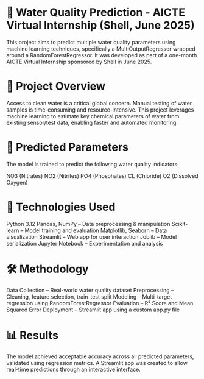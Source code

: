 # 🌊 Water Quality Prediction - AICTE Virtual Internship (Shell, June 2025)
This project aims to predict multiple water quality parameters using machine learning techniques, specifically a MultiOutputRegressor wrapped around a RandomForestRegressor. It was developed as part of a one-month AICTE Virtual Internship sponsored by Shell in June 2025.

# 🚀 Project Overview
Access to clean water is a critical global concern. Manual testing of water samples is time-consuming and resource-intensive. This project leverages machine learning to estimate key chemical parameters of water from existing sensor/test data, enabling faster and automated monitoring.

# 🔬 Predicted Parameters
The model is trained to predict the following water quality indicators:

NO3 (Nitrates)
NO2 (Nitrites)
PO4 (Phosphates)
CL (Chloride)
O2 (Dissolved Oxygen)

# 🧠 Technologies Used
Python 3.12
Pandas, NumPy – Data preprocessing & manipulation
Scikit-learn – Model training and evaluation
Matplotlib, Seaborn – Data visualization
Streamlit – Web app for user interaction
Joblib – Model serialization
Jupyter Notebook – Experimentation and analysis

# 🛠️ Methodology
Data Collection – Real-world water quality dataset
Preprocessing – Cleaning, feature selection, train-test split
Modeling – Multi-target regression using RandomForestRegressor
Evaluation – R² Score and Mean Squared Error
Deployment – Streamlit app using a custom app.py file

# 📊 Results
The model achieved acceptable accuracy across all predicted parameters, validated using regression metrics. A Streamlit app was created to allow real-time predictions through an interactive interface.
